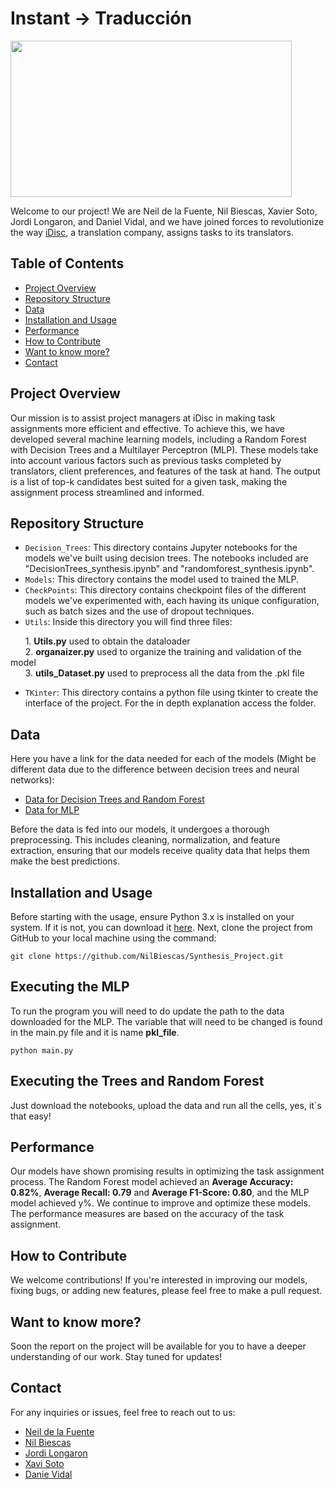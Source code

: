 # Instant -> Traducción

<img src="https://www.careerguide.com/career/wp-content/uploads/2021/06/Translation-GIF.gif" width="450" height="250" />


Welcome to our project! We are Neil de la Fuente, Nil Biescas, Xavier Soto, Jordi Longaron, and Daniel Vidal, and we have joined forces to revolutionize the way [iDisc](https://www.idisc.com/en/), a translation company, assigns tasks to its translators.

  
## Table of Contents

- [Project Overview](#Project-Overview)
- [Repository Structure](#Repository-Structure)
- [Data](#Data)
- [Installation and Usage](#Installation-and-Usage)
- [Performance](#Performance)
- [How to Contribute](#How-to-Contribute)
- [Want to know more?](#Want-to-know-more?)
- [Contact](#Contact)

## Project Overview

Our mission is to assist project managers at iDisc in making task assignments more efficient and effective. To achieve this, we have developed several machine learning models, including a Random Forest with Decision Trees and a Multilayer Perceptron (MLP). These models take into account various factors such as previous tasks completed by translators, client preferences, and features of the task at hand. The output is a list of top-k candidates best suited for a given task, making the assignment process streamlined and informed.

## Repository Structure

- `Decision_Trees`: This directory contains Jupyter notebooks for the models we've built using decision trees. The notebooks included are "DecisionTrees_synthesis.ipynb" and "randomforest_synthesis.ipynb".
- `Models`: This directory contains the model used to trained the MLP.
- `CheckPoints`: This directory contains checkpoint files of the different models we've experimented with, each having its unique configuration, such as batch sizes and the use of dropout techniques.
- `Utils`: Inside this directory you will find three files:
  
&nbsp;&nbsp;&nbsp;&nbsp;&nbsp;&nbsp;1. **Utils.py**          used to obtain the dataloader  
&nbsp;&nbsp;&nbsp;&nbsp;&nbsp;&nbsp;2. **organaizer.py**     used to organize the training and validation of the model  
&nbsp;&nbsp;&nbsp;&nbsp;&nbsp;&nbsp;3. **utils_Dataset.py**  used to preprocess all the data from the .pkl file  
- `TKinter`: This directory contains a python file using tkinter to create the interface of the project. For the in depth explanation access the folder.

## Data

Here you have a link for the data needed for each of the models (Might be different data due to the difference between decision trees and neural networks):
- [Data for Decision Trees and Random Forest](https://drive.google.com/drive/folders/1rRwvEvHWddtyI-3mC2S8FqJHDPvdnrBc?usp=sharing)
- [Data for MLP](https://drive.google.com/file/d/1HXp16KdiZmQc178FeFeSk_tYk7fsfDgk/view?usp=sharing)

Before the data is fed into our models, it undergoes a thorough preprocessing. This includes cleaning, normalization, and feature extraction, ensuring that our models receive quality data that helps them make the best predictions.

## Installation and Usage

Before starting with the usage, ensure Python 3.x is installed on your system. If it is not, you can download it [here](https://www.python.org/downloads/). Next, clone the project from GitHub to your local machine using the command:

```
git clone https://github.com/NilBiescas/Synthesis_Project.git
```

## Executing the MLP

To run the program you will need to do update the path to the data downloaded for the MLP. The variable that will need to be changed is found in the main.py file and it is name **pkl_file**.

```
python main.py
```

## Executing the Trees and Random Forest

Just download the notebooks, upload the data and run all the cells, yes, it´s that easy!

## Performance

Our models have shown promising results in optimizing the task assignment process. The Random Forest model achieved an **Average Accuracy: 0.82%**, **Average Recall: 0.79** and **Average F1-Score: 0.80**, and the MLP model achieved y%. We continue to improve and optimize these models. The performance measures are based on the accuracy of the task assignment.

## How to Contribute

We welcome contributions! If you're interested in improving our models, fixing bugs, or adding new features, please feel free to make a pull request.

## Want to know more?

Soon the report on the project will be available for you to have a deeper understanding of our work. Stay tuned for updates!


## Contact

For any inquiries or issues, feel free to reach out to us:

- [Neil de la Fuente](https://www.linkedin.com/in/neil-de-la-fuente)
- [Nil Biescas](https://www.linkedin.com/in/nil-biescas-rue-3b830b238/)
- [Jordi Longaron](jordilongaroncarbonell@gmail.com)
- [Xavi Soto](xaviminisoto@gmail.com)
- [Danie Vidal](https://www.linkedin.com/in/daniel-alejandro-vidal-guerra-21386b266/)

